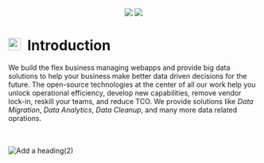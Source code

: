 <div align="center">
  <img src="https://user-images.githubusercontent.com/25063903/162040620-4d739472-27a3-4522-98f2-c1a615eb6086.svg#gh-dark-mode-only">
  <img src="https://user-images.githubusercontent.com/25063903/162039648-77aca1ed-27ae-42c5-9412-fb2e750a8567.svg#gh-light-mode-only">
</div>

# <img height="25px" width="25px" src="https://user-images.githubusercontent.com/25063903/162043486-3831127d-297a-4929-950f-6982322e9462.png"> &nbsp;Introduction
We build the flex business managing webapps and provide big data solutions to help your business make better data driven decisions for the future. The open-source technologies at the center of all our work help you unlock operational efficiency, develop new capabilities, remove vendor lock-in, reskill your teams, and reduce TCO. We provide solutions like _Data Migration_, _Data Analytics_, _Data Cleanup_, and many more data related oprations.

<br/><br/>
![Add a heading(2)](https://user-images.githubusercontent.com/25063903/162051034-60b58be9-4277-4469-91e1-af1583556efa.gif)
